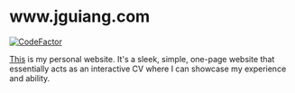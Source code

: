 <h1>www.jguiang.com</h1>

[![CodeFactor](https://www.codefactor.io/repository/github/jkguiang/jguiang.com/badge)](https://www.codefactor.io/repository/github/jkguiang/jguiang.com)

[This](https://www.jguiang.com) is my personal website. It's a sleek, simple, one-page website that essentially acts as an interactive CV where I can showcase my experience and ability.
